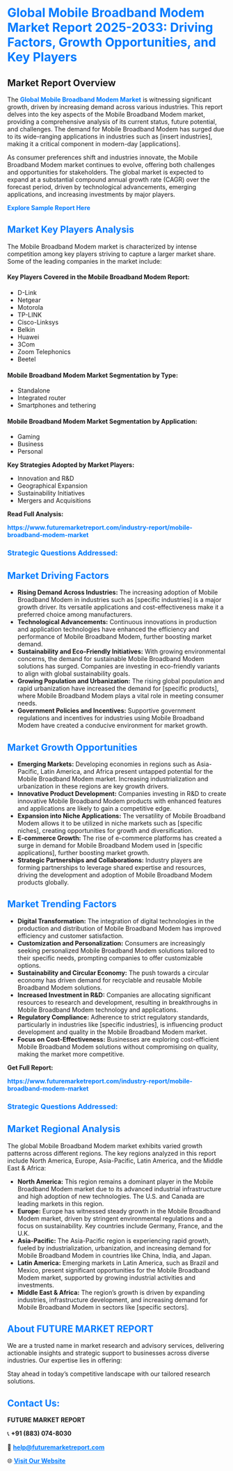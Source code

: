 <h1 style="color: #007BFF;">Global Mobile Broadband Modem Market Report 2025-2033: Driving Factors, Growth Opportunities, and Key Players</h1>

<section id="overview">
<h2>Market Report Overview</h2>
<p>The <a href="https://www.futuremarketreport.com/industry-report/mobile-broadband-modem-market" style="color: #007BFF; text-decoration: none;"><strong>Global Mobile Broadband Modem Market</strong></a> is witnessing significant growth, driven by increasing demand across various industries. This report delves into the key aspects of the Mobile Broadband Modem market, providing a comprehensive analysis of its current status, future potential, and challenges. The demand for Mobile Broadband Modem has surged due to its wide-ranging applications in industries such as [insert industries], making it a critical component in modern-day [applications].</p>
<p>As consumer preferences shift and industries innovate, the Mobile Broadband Modem market continues to evolve, offering both challenges and opportunities for stakeholders. The global market is expected to expand at a substantial compound annual growth rate (CAGR) over the forecast period, driven by technological advancements, emerging applications, and increasing investments by major players.</p>
</section>

<section id="overview">
<p><a href="https://www.futuremarketreport.com/request-sample/reportId=57416" style="color: #007BFF; text-decoration: none;"><strong>Explore Sample Report Here</strong></a></p>
</section>

<section id="key-players">
<h2 style="color: #007BFF;">Market Key Players Analysis</h2>
<p>The Mobile Broadband Modem market is characterized by intense competition among key players striving to capture a larger market share. Some of the leading companies in the market include:</p>
<h4>Key Players Covered in the Mobile Broadband Modem Report:</h4>
<ul><li>D-Link</li><li>Netgear</li><li>Motorola</li><li>TP-LINK</li><li>Cisco-Linksys</li><li>Belkin</li><li>Huawei</li><li>3Com</li><li>Zoom Telephonics</li><li>Beetel</li></ul>
<h4>Mobile Broadband Modem Market Segmentation by Type:</h4>
<ul><li>Standalone</li><li>Integrated router</li><li>Smartphones and tethering</li></ul>

<h4>Mobile Broadband Modem Market Segmentation by Application:</h4>
<ul><li>Gaming</li><li>Business</li><li>Personal</li></ul>
<p><strong>Key Strategies Adopted by Market Players:</strong></p>
<ul>
<li>Innovation and R&D</li>
<li>Geographical Expansion</li>
<li>Sustainability Initiatives</li>
<li>Mergers and Acquisitions</li>
</ul>
</section>

<section>
<p><strong>Read Full Analysis: </strong></p><a href="https://www.futuremarketreport.com/industry-report/mobile-broadband-modem-market" style="color: #007BFF; text-decoration: none;"><strong>https://www.futuremarketreport.com/industry-report/mobile-broadband-modem-market</strong></a>
<h3 style="color: #007BFF;">Strategic Questions Addressed:</h3>
</section>

<section id="driving-factors">
<h2 style="color: #007BFF;">Market Driving Factors</h2>
<ul>
<li><strong>Rising Demand Across Industries:</strong> The increasing adoption of Mobile Broadband Modem in industries such as [specific industries] is a major growth driver. Its versatile applications and cost-effectiveness make it a preferred choice among manufacturers.</li>
<li><strong>Technological Advancements:</strong> Continuous innovations in production and application technologies have enhanced the efficiency and performance of Mobile Broadband Modem, further boosting market demand.</li>
<li><strong>Sustainability and Eco-Friendly Initiatives:</strong> With growing environmental concerns, the demand for sustainable Mobile Broadband Modem solutions has surged. Companies are investing in eco-friendly variants to align with global sustainability goals.</li>
<li><strong>Growing Population and Urbanization:</strong> The rising global population and rapid urbanization have increased the demand for [specific products], where Mobile Broadband Modem plays a vital role in meeting consumer needs.</li>
<li><strong>Government Policies and Incentives:</strong> Supportive government regulations and incentives for industries using Mobile Broadband Modem have created a conducive environment for market growth.</li>
</ul>
</section>

<section id="growth-opportunities">
<h2 style="color: #007BFF;">Market Growth Opportunities</h2>
<ul>
<li><strong>Emerging Markets:</strong> Developing economies in regions such as Asia-Pacific, Latin America, and Africa present untapped potential for the Mobile Broadband Modem market. Increasing industrialization and urbanization in these regions are key growth drivers.</li>
<li><strong>Innovative Product Development:</strong> Companies investing in R&D to create innovative Mobile Broadband Modem products with enhanced features and applications are likely to gain a competitive edge.</li>
<li><strong>Expansion into Niche Applications:</strong> The versatility of Mobile Broadband Modem allows it to be utilized in niche markets such as [specific niches], creating opportunities for growth and diversification.</li>
<li><strong>E-commerce Growth:</strong> The rise of e-commerce platforms has created a surge in demand for Mobile Broadband Modem used in [specific applications], further boosting market growth.</li>
<li><strong>Strategic Partnerships and Collaborations:</strong> Industry players are forming partnerships to leverage shared expertise and resources, driving the development and adoption of Mobile Broadband Modem products globally.</li>
</ul>
</section>

<section id="trending-factors">
<h2 style="color: #007BFF;">Market Trending Factors</h2>
<ul>
<li><strong>Digital Transformation:</strong> The integration of digital technologies in the production and distribution of Mobile Broadband Modem has improved efficiency and customer satisfaction.</li>
<li><strong>Customization and Personalization:</strong> Consumers are increasingly seeking personalized Mobile Broadband Modem solutions tailored to their specific needs, prompting companies to offer customizable options.</li>
<li><strong>Sustainability and Circular Economy:</strong> The push towards a circular economy has driven demand for recyclable and reusable Mobile Broadband Modem solutions.</li>
<li><strong>Increased Investment in R&D:</strong> Companies are allocating significant resources to research and development, resulting in breakthroughs in Mobile Broadband Modem technology and applications.</li>
<li><strong>Regulatory Compliance:</strong> Adherence to strict regulatory standards, particularly in industries like [specific industries], is influencing product development and quality in the Mobile Broadband Modem market.</li>
<li><strong>Focus on Cost-Effectiveness:</strong> Businesses are exploring cost-efficient Mobile Broadband Modem solutions without compromising on quality, making the market more competitive.</li>
</ul>
</section>

<section>
<p><strong>Get Full Report: </strong></p><a href="https://www.futuremarketreport.com/industry-report/mobile-broadband-modem-market" style="color: #007BFF; text-decoration: none;"><strong>https://www.futuremarketreport.com/industry-report/mobile-broadband-modem-market</strong></a>
<h3 style="color: #007BFF;">Strategic Questions Addressed:</h3>
</section>


<section id="regional-analysis">
<h2 style="color: #007BFF;">Market Regional Analysis</h2>
<p>The global Mobile Broadband Modem market exhibits varied growth patterns across different regions. The key regions analyzed in this report include North America, Europe, Asia-Pacific, Latin America, and the Middle East & Africa:</p>
<ul>
<li><strong>North America:</strong> This region remains a dominant player in the Mobile Broadband Modem market due to its advanced industrial infrastructure and high adoption of new technologies. The U.S. and Canada are leading markets in this region.</li>
<li><strong>Europe:</strong> Europe has witnessed steady growth in the Mobile Broadband Modem market, driven by stringent environmental regulations and a focus on sustainability. Key countries include Germany, France, and the U.K.</li>
<li><strong>Asia-Pacific:</strong> The Asia-Pacific region is experiencing rapid growth, fueled by industrialization, urbanization, and increasing demand for Mobile Broadband Modem in countries like China, India, and Japan.</li>
<li><strong>Latin America:</strong> Emerging markets in Latin America, such as Brazil and Mexico, present significant opportunities for the Mobile Broadband Modem market, supported by growing industrial activities and investments.</li>
<li><strong>Middle East & Africa:</strong> The region’s growth is driven by expanding industries, infrastructure development, and increasing demand for Mobile Broadband Modem in sectors like [specific sectors].</li>
</ul>
</section>

<footer>
<h2 style="color: #007BFF;">About FUTURE MARKET REPORT</h2>
<p>We are a trusted name in market research and advisory services, delivering actionable insights and strategic support to businesses across diverse industries. Our expertise lies in offering:</p>

<p>Stay ahead in today’s competitive landscape with our tailored research solutions.</p>

<h2 style="color: #007BFF;">Contact Us:</h2>
<p><strong>FUTURE MARKET REPORT</strong></p>
<p>📞 <strong>+91 (883) 074-8030</strong></p>
<p>📧 <strong><a href="mailto:help@futuremarketreport.com" style="color: #007BFF;">help@futuremarketreport.com</a></strong></p>
<p>🌐 <strong><a href="https://www.futuremarketreport.com/" style="color: #007BFF;">Visit Our Website</a></strong></p>
</footer>